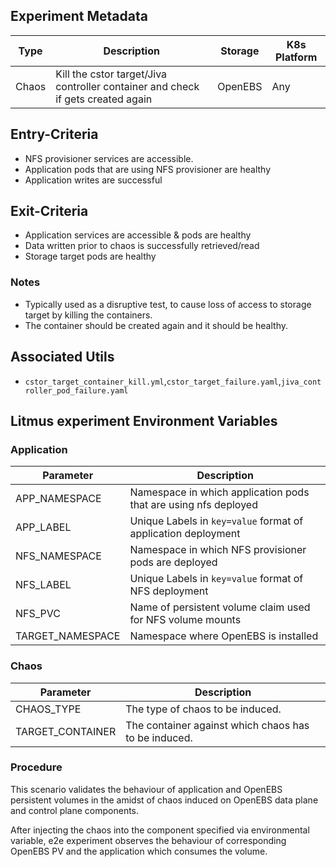 ## Experiment Metadata

| Type  | Description                                                  | Storage | K8s Platform |
| ----- | ------------------------------------------------------------ | ------- | ------------ |
| Chaos | Kill the cstor target/Jiva controller container and check if gets created again | OpenEBS | Any          |

## Entry-Criteria

- NFS provisioner services are accessible.
- Application pods that are using NFS provisioner are healthy
- Application writes are successful 

## Exit-Criteria

- Application services are accessible & pods are healthy
- Data written prior to chaos is successfully retrieved/read
- Storage target pods are healthy

### Notes

- Typically used as a disruptive test, to cause loss of access to storage target by killing the containers.
- The container should be created again and it should be healthy.

## Associated Utils 

- `cstor_target_container_kill.yml`,`cstor_target_failure.yaml`,`jiva_controller_pod_failure.yaml`

## Litmus experiment Environment Variables

### Application

| Parameter        | Description                                                     |
| ---------------- | --------------------------------------------------------------- |
| APP_NAMESPACE    | Namespace in which application pods that are using nfs deployed |
| APP_LABEL        | Unique Labels in `key=value` format of application deployment   |
| NFS_NAMESPACE    | Namespace in which NFS provisioner pods are deployed            |
| NFS_LABEL        | Unique Labels in `key=value` format of NFS deployment           | 
| NFS_PVC          | Name of persistent volume claim used for NFS volume mounts      |
| TARGET_NAMESPACE | Namespace where OpenEBS is installed                            |

### Chaos 

| Parameter        | Description                                          |
| ---------------- | ---------------------------------------------------- |
| CHAOS_TYPE       | The type of chaos to be induced.                     |
| TARGET_CONTAINER | The container against which chaos has to be induced. |

### Procedure

This scenario validates the behaviour of application and OpenEBS persistent volumes in the amidst of chaos induced on OpenEBS data plane and control plane components.

After injecting the chaos into the component specified via environmental variable, e2e experiment observes the behaviour of corresponding OpenEBS PV and the application which consumes the volume.

